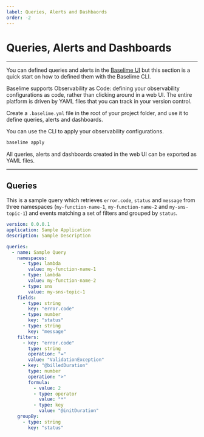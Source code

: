 ```yaml
---
label: Queries, Alerts and Dashbaords
order: -2
---
```


# Queries, Alerts and Dashboards

---

You can defined queries and alerts in the [Baselime UI](https://baselime.io) but this section is a quick start on how to defined them with the Baselime CLI.

Baselime supports Observability as Code: defining your observability configurations as code, rather than clicking around in a web UI. The entire platform is driven by YAML files that you can track in your version control.

Create a `.baselime.yml` file in the root of your project folder, and use it to define queries, alerts and dashboards.

You can use the CLI to apply your observability configurations.

```bash #
baselime apply
```

All queries, alerts and dashboards created in the web UI can be exported as YAML files.

---

## Queries

This is a sample query which retrieves `error.code`, `status` and `message` from three namespaces (`my-function-name-1`, `my-function-name-2` and `my-sns-topic-1`) and events matching a set of filters and grouped by `status`.

```yaml # .baselime.yml
version: 0.0.0.1
application: Sample Application
description: Sample Description

queries:
  - name: Sample Query
    namespaces:
      - type: lambda
        value: my-function-name-1
      - type: lambda
        value: my-function-name-2
      - type: sns
        value: my-sns-topic-1
    fields:
      - type: string
        key: "error.code"
      - type: number
        key: "status"
      - type: string
        key: "message"
    filters:
      - key: "error.code"
        type: string
        operation: "="
        value: "ValidationException"
      - key: "@billedDuration"
        type: number
        operation: ">"
        formula:
          - value: 2
          - type: operator
            value: "*"
          - type: key
            value: "@initDuration"
    groupBy:
      - type: string
        key: "status"
```
